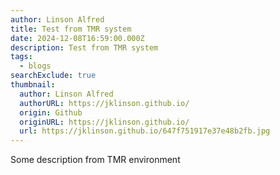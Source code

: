 ```yaml
---
author: Linson Alfred
title: Test from TMR system
date: 2024-12-08T16:59:00.000Z
description: Test from TMR system
tags:
  - blogs
searchExclude: true
thumbnail:
  author: Linson Alfred
  authorURL: https://jklinson.github.io/
  origin: Github
  originURL: https://jklinson.github.io/
  url: https://jklinson.github.io/647f751917e37e48b2fb.jpg
---
```

Some description from TMR environment
